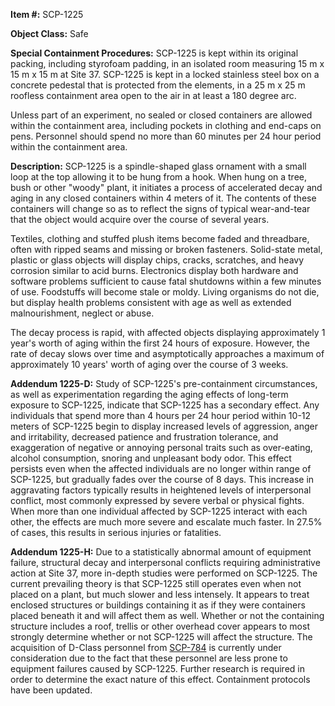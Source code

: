 **Item #:** SCP-1225

**Object Class:** Safe

**Special Containment Procedures:** SCP-1225 is kept within its original packing, including styrofoam padding, in an isolated room measuring 15 m x 15 m x 15 m at Site 37. SCP-1225 is kept in a locked stainless steel box on a concrete pedestal that is protected from the elements, in a 25 m x 25 m roofless containment area open to the air in at least a 180 degree arc.

Unless part of an experiment, no sealed or closed containers are allowed within the containment area, including pockets in clothing and end-caps on pens. Personnel should spend no more than 60 minutes per 24 hour period within the containment area.

**Description:** SCP-1225 is a spindle-shaped glass ornament with a small loop at the top allowing it to be hung from a hook. When hung on a tree, bush or other "woody" plant, it initiates a process of accelerated decay and aging in any closed containers within 4 meters of it. The contents of these containers will change so as to reflect the signs of typical wear-and-tear that the object would acquire over the course of several years.

Textiles, clothing and stuffed plush items become faded and threadbare, often with ripped seams and missing or broken fasteners. Solid-state metal, plastic or glass objects will display chips, cracks, scratches, and heavy corrosion similar to acid burns. Electronics display both hardware and software problems sufficient to cause fatal shutdowns within a few minutes of use. Foodstuffs will become stale or moldy. Living organisms do not die, but display health problems consistent with age as well as extended malnourishment, neglect or abuse.

The decay process is rapid, with affected objects displaying approximately 1 year's worth of aging within the first 24 hours of exposure. However, the rate of decay slows over time and asymptotically approaches a maximum of approximately 10 years' worth of aging over the course of 3 weeks.

**Addendum 1225-D:** Study of SCP-1225's pre-containment circumstances, as well as experimentation regarding the aging effects of long-term exposure to SCP-1225, indicate that SCP-1225 has a secondary effect. Any individuals that spend more than 4 hours per 24 hour period within 10-12 meters of SCP-1225 begin to display increased levels of aggression, anger and irritability, decreased patience and frustration tolerance, and exaggeration of negative or annoying personal traits such as over-eating, alcohol consumption, snoring and unpleasant body odor. This effect persists even when the affected individuals are no longer within range of SCP-1225, but gradually fades over the course of 8 days. This increase in aggravating factors typically results in heightened levels of interpersonal conflict, most commonly expressed by severe verbal or physical fights. When more than one individual affected by SCP-1225 interact with each other, the effects are much more severe and escalate much faster. In 27.5% of cases, this results in serious injuries or fatalities.

**Addendum 1225-H:** Due to a statistically abnormal amount of equipment failure, structural decay and interpersonal conflicts requiring administrative action at Site 37, more in-depth studies were performed on SCP-1225. The current prevailing theory is that SCP-1225 still operates even when not placed on a plant, but much slower and less intensely. It appears to treat enclosed structures or buildings containing it as if they were containers placed beneath it and will affect them as well. Whether or not the containing structure includes a roof, trellis or other overhead cover appears to most strongly determine whether or not SCP-1225 will affect the structure. The acquisition of D-Class personnel from [SCP-784](/scp-784) is currently under consideration due to the fact that these personnel are less prone to equipment failures caused by SCP-1225. Further research is required in order to determine the exact nature of this effect. Containment protocols have been updated.